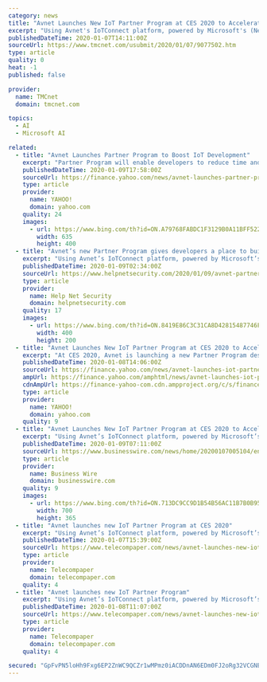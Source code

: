 ```yaml
---
category: news
title: "Avnet Launches New IoT Partner Program at CES 2020 to Accelerate IoT Adoption and Speed Time to Value"
excerpt: "Using Avnet's IoTConnect platform, powered by Microsoft's (News - Alert) Azure IoT Suite, developers can seamlessly connect devices that address ... by leveraging pre-built and proven Smart Applications that are equipped with a suite of AI services for specific industry verticals. Partner Program speeds solution development Avnet's new Partner ..."
publishedDateTime: 2020-01-07T14:11:00Z
sourceUrl: https://www.tmcnet.com/usubmit/2020/01/07/9077502.htm
type: article
quality: 0
heat: -1
published: false

provider:
  name: TMCnet
  domain: tmcnet.com

topics:
  - AI
  - Microsoft AI

related:
  - title: "Avnet Launches Partner Program to Boost IoT Development"
    excerpt: "Partner Program will enable developers to reduce time and costs required to build IoT applications and scale their businesses."
    publishedDateTime: 2020-01-09T17:58:00Z
    sourceUrl: https://finance.yahoo.com/news/avnet-launches-partner-program-boost-144202742.html
    type: article
    provider:
      name: YAHOO!
      domain: yahoo.com
    quality: 24
    images:
      - url: https://www.bing.com/th?id=ON.A79768FABDC1F3129B0A11BFF5229873
        width: 635
        height: 400
  - title: "Avnet’s new Partner Program gives developers a place to build and scale IoT solutions"
    excerpt: "Using Avnet’s IoTConnect platform, powered by Microsoft’s Azure IoT Suite, developers can seamlessly connect devices that address ... simplicity—by leveraging pre-built and proven Smart Applications that are equipped with a suite of AI services for specific industry verticals. Avnet’s new Partner Program enables system integrators ..."
    publishedDateTime: 2020-01-09T02:34:00Z
    sourceUrl: https://www.helpnetsecurity.com/2020/01/09/avnet-partner-program/
    type: article
    provider:
      name: Help Net Security
      domain: helpnetsecurity.com
    quality: 17
    images:
      - url: https://www.bing.com/th?id=ON.8419E86C3C31CA8D42815487746F6BEB
        width: 400
        height: 200
  - title: "Avnet Launches New IoT Partner Program at CES 2020 to Accelerate IoT Adoption and Speed Time to Value"
    excerpt: "At CES 2020, Avnet is launching a new Partner Program designed to provide developers with a place to build complete IoT solutions."
    publishedDateTime: 2020-01-08T14:06:00Z
    sourceUrl: https://finance.yahoo.com/news/avnet-launches-iot-partner-program-140000552.html
    ampUrl: https://finance.yahoo.com/amphtml/news/avnet-launches-iot-partner-program-140000552.html
    cdnAmpUrl: https://finance-yahoo-com.cdn.ampproject.org/c/s/finance.yahoo.com/amphtml/news/avnet-launches-iot-partner-program-140000552.html
    type: article
    provider:
      name: YAHOO!
      domain: yahoo.com
    quality: 9
  - title: "Avnet Launches New IoT Partner Program at CES 2020 to Accelerate IoT Adoption and Speed Time to Value"
    excerpt: "Using Avnet’s IoTConnect platform, powered by Microsoft’s Azure IoT Suite, developers can seamlessly connect devices that address ... simplicity—by leveraging pre-built and proven Smart Applications that are equipped with a suite of AI services for specific industry verticals. Partner Program speeds solution development Avnet’s new ..."
    publishedDateTime: 2020-01-09T07:11:00Z
    sourceUrl: https://www.businesswire.com/news/home/20200107005104/en/Avnet-Launches-New-IoT-Partner-Program-CES
    type: article
    provider:
      name: Business Wire
      domain: businesswire.com
    quality: 9
    images:
      - url: https://www.bing.com/th?id=ON.713DC9CC9D1B54B56AC11B7B0B956A57
        width: 700
        height: 365
  - title: "Avnet launches new IoT Partner Program at CES 2020"
    excerpt: "Using Avnet’s IoTConnect platform, powered by Microsoft’s Azure IoT Suite, developers can connect devices that address both the ... assets and systems to be connected securely by leveraging pre-built and proven Smart Applications that are equipped with a suite of AI services for specific industry verticals. Avnet said its new Partner ..."
    publishedDateTime: 2020-01-07T15:39:00Z
    sourceUrl: https://www.telecompaper.com/news/avnet-launches-new-iot-partner-program-at-ces-2020--1321912
    type: article
    provider:
      name: Telecompaper
      domain: telecompaper.com
    quality: 4
  - title: "Avnet launches new IoT Partner Program"
    excerpt: "Using Avnet’s IoTConnect platform, powered by Microsoft’s Azure IoT Suite, developers can connect devices that address both the ... assets and systems to be connected securely by leveraging pre-built and proven Smart Applications that are equipped with a suite of AI services for specific industry verticals. Avnet said its new Partner ..."
    publishedDateTime: 2020-01-08T11:07:00Z
    sourceUrl: https://www.telecompaper.com/news/avnet-launches-new-iot-partner-program--1321912
    type: article
    provider:
      name: Telecompaper
      domain: telecompaper.com
    quality: 4

secured: "GpFvPN5loHh9Fxg6EP2ZnWC9QCZr1wMPmz0iACDDnAN6EDm0FJ2oRg32VCGNEWuwadNOVvwRnm2hoQYDACDV1cu13DbJyDdRNbYuw+STuArb8y11eNCYWrIF7ctwOGOp/CC+utWnA6ChyTy+OwOr88D4ihEvOlxdagJI5PPJvVAJN/4N+3BDC0GowhXmvCQnTDR0D0an/6TDgA6MYRtIAZ/XdQLeU0JM013W0omdmkxWIXKkZ28Gr1XwsK7hJuoIVomxlF9+iGzk1PW9jF72bA==;BHu9kuMJGsniE/ZULcjuTA=="
---
```


